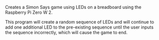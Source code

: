 Creates a Simon Says game using LEDs on a breadboard using the Raspberry Pi Zero W 2.

This program will create a random sequence of LEDs and will continue to add one additional LED to the pre-existing sequence until the user inputs the sequence incorrectly, which will cause the game to end.
